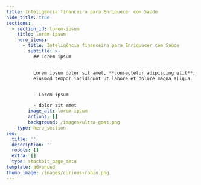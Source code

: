 ```yaml
---
title: Inteligência financeira para Enriquecer com Saúde
hide_title: true
sections:
  - section_id: lorem-ipsum
    title: lorem-ipsum
    hero_items:
      - title: Inteligência financeira para Enriquecer com Saúde
        subtitle: >-
          ## Lorem ipsum


          Lorem ipsum dolor sit amet, **consectetur adipiscing elit**, sed do
          eiusmod tempor incididunt ut labore et dolore magna aliqua.


          - Lorem ipsum

          - dolor sit amet
        image_alt: lorem-ipsum
        actions: []
        background: /images/ultra-goat.png
    type: hero_section
seo:
  title: ''
  description: ''
  robots: []
  extra: []
  type: stackbit_page_meta
template: advanced
thumb_image: /images/curious-robin.png
---
```

